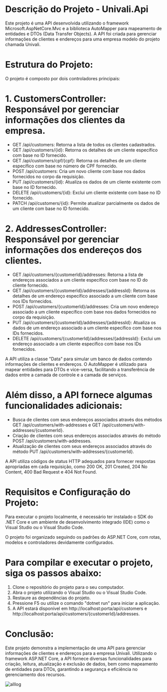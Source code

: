 # Descrição do Projeto - Univali.Api

Este projeto é uma API desenvolvida utilizando o framework Microsoft.AspNetCore.Mvc e a biblioteca AutoMapper para mapeamento de entidades e DTOs (Data Transfer Objects). A API foi criada para gerenciar informações de clientes e endereços para uma empresa modelo do projeto  chamada Univali.

# Estrutura do Projeto:

O projeto é composto por dois controladores principais:

# 1. CustomersController: Responsável por gerenciar informações dos clientes da empresa.
   - GET /api/customers: Retorna a lista de todos os clientes cadastrados.
   - GET /api/customers/{id}: Retorna os detalhes de um cliente específico com base no ID fornecido.
   - GET /api/customers/cpf/{cpf}: Retorna os detalhes de um cliente específico com base no número de CPF fornecido.
   - POST /api/customers: Cria um novo cliente com base nos dados fornecidos no corpo da requisição.
   - PUT /api/customers/{id}: Atualiza os dados de um cliente existente com base no ID fornecido.
   - DELETE /api/customers/{id}: Exclui um cliente existente com base no ID fornecido.
   - PATCH /api/customers/{id}: Permite atualizar parcialmente os dados de um cliente com base no ID fornecido.

# 2. AddressesController: Responsável por gerenciar informações dos endereços dos clientes.
   - GET /api/customers/{customerId}/addresses: Retorna a lista de endereços associados a um cliente específico com base no ID do cliente fornecido.
   - GET /api/customers/{customerId}/addresses/{addressId}: Retorna os detalhes de um endereço específico associado a um cliente com base nos IDs fornecidos.
   - POST /api/customers/{customerId}/addresses: Cria um novo endereço associado a um cliente específico com base nos dados fornecidos no corpo da requisição.
   - PUT /api/customers/{customerId}/addresses/{addressId}: Atualiza os dados de um endereço associado a um cliente específico com base nos IDs fornecidos.
   - DELETE /api/customers/{customerId}/addresses/{addressId}: Exclui um endereço associado a um cliente específico com base nos IDs fornecidos.

A API utiliza a classe "Data" para simular um banco de dados contendo informações de clientes e endereços. O AutoMapper é utilizado para mapear entidades para DTOs e vice-versa, facilitando a transferência de dados entre a camada de controle e a camada de serviços.

# Além disso, a API fornece algumas funcionalidades adicionais:
- Busca de clientes com seus endereços associados através dos métodos GET /api/customers/with-addresses e GET /api/customers/with-addresses/{customerId}.
- Criação de clientes com seus endereços associados através do método POST /api/customers/with-addresses.
- Atualização de clientes com seus endereços associados através do método PUT /api/customers/with-addresses/{customerId}.

A API utiliza códigos de status HTTP adequados para fornecer respostas apropriadas em cada requisição, como 200 OK, 201 Created, 204 No Content, 400 Bad Request e 404 Not Found.

# Requisitos e Configuração do Projeto:

Para executar o projeto localmente, é necessário ter instalado o SDK do .NET Core e um ambiente de desenvolvimento integrado (IDE) como o Visual Studio ou o Visual Studio Code.

O projeto foi organizado seguindo os padrões do ASP.NET Core, com rotas, modelos e controladores devidamente configurados.

# Para compilar e executar o projeto, siga os passos abaixo:
1. Clone o repositório do projeto para o seu computador.
2. Abra o projeto utilizando o Visual Studio ou o Visual Studio Code.
3. Restaure as dependências do projeto.
4. Pressione F5 ou utilize o comando "dotnet run" para iniciar a aplicação.
5. A API estará disponível em http://localhost:porta/api/customers e http://localhost:porta/api/customers/{customerId}/addresses.

# Conclusão:

Este projeto demonstra a implementação de uma API para gerenciar informações de clientes e endereços para a empresa Univali. Utilizando o framework ASP.NET Core, a API fornece diversas funcionalidades para criação, leitura, atualização e exclusão de dados, bem como mapeamento de entidades para DTOs, garantindo a segurança e eficiência no gerenciamento dos recursos.

![alllog](https://github.com/leandro-guimaraes/AllogEnter_Exercicios_Modulo_01/assets/85081592/c62c8d57-f214-49d5-a99d-107885af3366)
